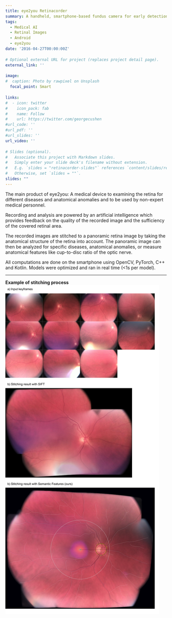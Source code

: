 ```yaml
---
title: eye2you Retinacorder
summary: A handheld, smartphone-based fundus camera for early detection of retinal and systemic diseases.
tags:
  - Medical AI
  - Retinal Images
  - Android
  - eye2you
date: '2016-04-27T00:00:00Z'

# Optional external URL for project (replaces project detail page).
external_link: ''

image:
#  caption: Photo by rawpixel on Unsplash
  focal_point: Smart

links:
#  - icon: twitter
#    icon_pack: fab
#    name: Follow
#    url: https://twitter.com/georgecushen
#url_code: ''
#url_pdf: ''
#url_slides: ''
url_video: ''

# Slides (optional).
#   Associate this project with Markdown slides.
#   Simply enter your slide deck's filename without extension.
#   E.g. `slides = "retinacorder-slides"` references `content/slides/retinacorder-slides.md`.
#   Otherwise, set `slides = ""`.
slides: ""
---
```

The main product of eye2you: A medical device to examining the retina for different diseases and anatomical anomalies and to be used by non-expert medical personnel. 

Recording and analysis are powered by an artificial intelligence which provides feedback on the quality of the recorded image and the sufficiency of the covered retinal area. 

The recorded images are stitched to a panoramic retina image by taking the anatomical structure of the retina into account. The panoramic image can then be analyzed for specific diseases, anatomical anomalies, or measure anatomical features like cup-to-disc ratio of the optic nerve.

All computations are done on the smartphone using OpenCV, PyTorch, C++ and Kotlin. Models were optimized and ran in real time (<1s per model). 

****

**Example of stitching process**
![panorama](./panos_with_inputs.png)

